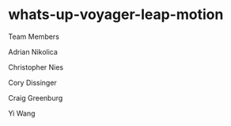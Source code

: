whats-up-voyager-leap-motion
============================
Team Members

Adrian Nikolica

Christopher Nies

Cory Dissinger

Craig Greenburg

Yi Wang
